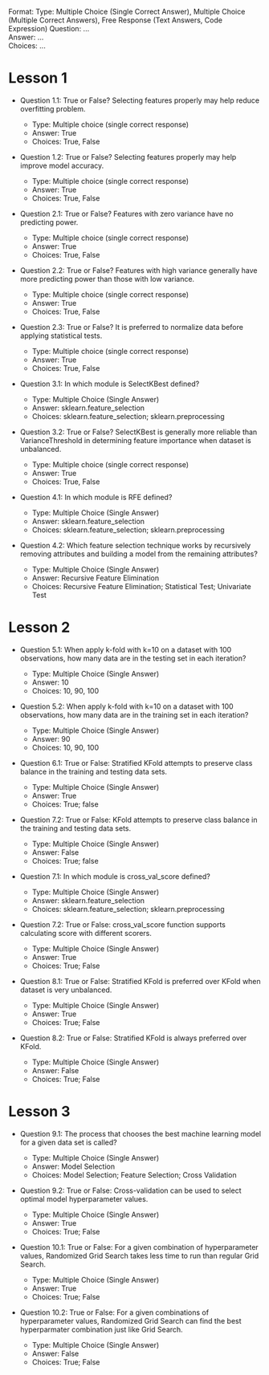 Format:
Type: Multiple Choice (Single Correct Answer), Multiple Choice (Multiple Correct Answers), Free Response (Text Answers, Code Expression)
Question: ...  
Answer: ...  
Choices: ...  

# Lesson 1

- Question 1.1: True or False? Selecting features properly may help reduce overfitting problem.
  - Type: Multiple choice (single correct response)
  - Answer: True
  - Choices: True, False
- Question 1.2: True or False? Selecting features properly may help improve model accuracy.
  - Type: Multiple choice (single correct response)
  - Answer: True
  - Choices: True, False

- Question 2.1: True or False? Features with zero variance have no predicting power.
  - Type: Multiple choice (single correct response)
  - Answer: True
  - Choices: True, False
- Question 2.2: True or False? Features with high variance generally have more predicting power than those with low variance.
  - Type: Multiple choice (single correct response)
  - Answer: True
  - Choices: True, False
- Question 2.3: True or False? It is preferred to normalize data before applying statistical tests.
  - Type: Multiple choice (single correct response)
  - Answer: True
  - Choices: True, False

- Question 3.1: In which module is SelectKBest defined?
  - Type: Multiple Choice (Single Answer)
  - Answer: sklearn.feature_selection
  - Choices: sklearn.feature_selection; sklearn.preprocessing
- Question 3.2: True or False? SelectKBest is generally more reliable than VarianceThreshold in determining feature importance when dataset is unbalanced.
  - Type: Multiple choice (single correct response)
  - Answer: True
  - Choices: True, False

- Question 4.1: In which module is RFE defined?
  - Type: Multiple Choice (Single Answer)
  - Answer: sklearn.feature_selection
  - Choices: sklearn.feature_selection; sklearn.preprocessing
- Question 4.2: Which feature selection technique works by recursively removing attributes and building a model from the remaining attributes?
  - Type: Multiple Choice (Single Answer)
  - Answer: Recursive Feature Elimination
  - Choices: Recursive Feature Elimination; Statistical Test; Univariate Test

# Lesson 2
- Question 5.1: When apply k-fold with k=10 on a dataset with 100 observations, how many data are in the testing set in each iteration?
  - Type: Multiple Choice (Single Answer)
  - Answer: 10
  - Choices: 10, 90, 100
- Question 5.2: When apply k-fold with k=10 on a dataset with 100 observations, how many data are in the training set in each iteration?
  - Type: Multiple Choice (Single Answer)
  - Answer: 90
  - Choices: 10, 90, 100

- Question 6.1: True or False: Stratified KFold attempts to preserve class balance in the training and testing data sets.
  - Type: Multiple Choice (Single Answer)
  - Answer: True
  - Choices: True; false
- Question 7.2: True or False: KFold attempts to preserve class balance in the training and testing data sets.
  - Type: Multiple Choice (Single Answer)
  - Answer: False
  - Choices: True; false

- Question 7.1: In which module is cross_val_score defined?
  - Type: Multiple Choice (Single Answer)
  - Answer: sklearn.feature_selection
  - Choices: sklearn.feature_selection; sklearn.preprocessing
- Question 7.2: True or False: cross_val_score function supports calculating score with different scorers.
  - Type: Multiple Choice (Single Answer)
  - Answer: True
  - Choices: True; False

- Question 8.1: True or False: Stratified KFold is preferred over KFold when dataset is very unbalanced.
  - Type: Multiple Choice (Single Answer)
  - Answer: True
  - Choices: True; False
- Question 8.2: True or False: Stratified KFold is always preferred over KFold.
  - Type: Multiple Choice (Single Answer)
  - Answer: False
  - Choices: True; False

# Lesson 3
- Question 9.1: The process that chooses the best machine learning model for a given data set is called?
  - Type: Multiple Choice (Single Answer)
  - Answer: Model Selection
  - Choices: Model Selection; Feature Selection; Cross Validation
- Question 9.2: True or False: Cross-validation can be used to select optimal model hyperparameter values.
  - Type: Multiple Choice (Single Answer)
  - Answer: True
  - Choices: True; False

- Question 10.1: True or False: For a given combination of hyperparameter values, Randomized Grid Search takes less time to run than regular Grid Search.
  - Type: Multiple Choice (Single Answer)
  - Answer: True
  - Choices: True; False
- Question 10.2: True or False: For a given combinations of hyperparameter values, Randomized Grid Search can find the best hyperparmater combination just like Grid Search.
  - Type: Multiple Choice (Single Answer)
  - Answer: False
  - Choices: True; False
